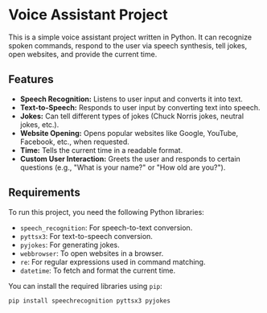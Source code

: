 # Voice Assistant Project

This is a simple voice assistant project written in Python. It can recognize spoken commands, respond to the user via speech synthesis, tell jokes, open websites, and provide the current time.

## Features

- **Speech Recognition:** Listens to user input and converts it into text.
- **Text-to-Speech:** Responds to user input by converting text into speech.
- **Jokes:** Can tell different types of jokes (Chuck Norris jokes, neutral jokes, etc.).
- **Website Opening:** Opens popular websites like Google, YouTube, Facebook, etc., when requested.
- **Time:** Tells the current time in a readable format.
- **Custom User Interaction:** Greets the user and responds to certain questions (e.g., "What is your name?" or "How old are you?").

## Requirements

To run this project, you need the following Python libraries:

- `speech_recognition`: For speech-to-text conversion.
- `pyttsx3`: For text-to-speech conversion.
- `pyjokes`: For generating jokes.
- `webbrowser`: To open websites in a browser.
- `re`: For regular expressions used in command matching.
- `datetime`: To fetch and format the current time.

You can install the required libraries using `pip`:

```bash
pip install speechrecognition pyttsx3 pyjokes
